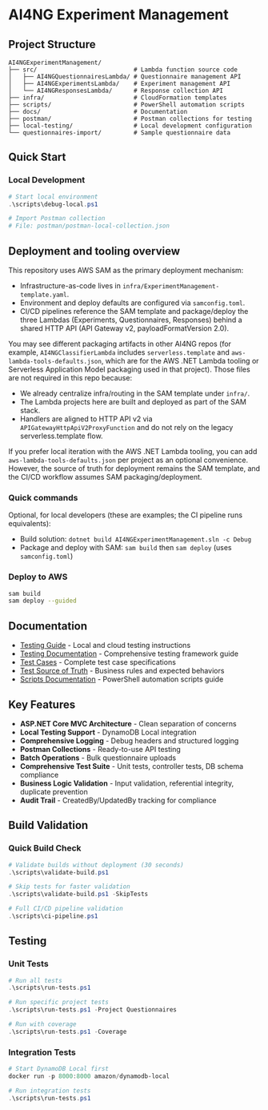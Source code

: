 # AI4NG Experiment Management

## Project Structure

```
AI4NGExperimentManagement/
├── src/                           # Lambda function source code
│   ├── AI4NGQuestionnairesLambda/ # Questionnaire management API
│   ├── AI4NGExperimentsLambda/    # Experiment management API  
│   └── AI4NGResponsesLambda/      # Response collection API
├── infra/                         # CloudFormation templates
├── scripts/                       # PowerShell automation scripts
├── docs/                          # Documentation
├── postman/                       # Postman collections for testing
├── local-testing/                 # Local development configuration
└── questionnaires-import/         # Sample questionnaire data
```

## Quick Start

### Local Development
```powershell
# Start local environment
.\scripts\debug-local.ps1

# Import Postman collection
# File: postman/postman-local-collection.json
```

## Deployment and tooling overview

This repository uses AWS SAM as the primary deployment mechanism:
- Infrastructure-as-code lives in `infra/ExperimentManagement-template.yaml`.
- Environment and deploy defaults are configured via `samconfig.toml`.
- CI/CD pipelines reference the SAM template and package/deploy the three Lambdas (Experiments, Questionnaires, Responses) behind a shared HTTP API (API Gateway v2, payloadFormatVersion 2.0).

You may see different packaging artifacts in other AI4NG repos (for example, `AI4NGClassifierLambda` includes `serverless.template` and `aws-lambda-tools-defaults.json`, which are for the AWS .NET Lambda tooling or Serverless Application Model packaging used in that project). Those files are not required in this repo because:
- We already centralize infra/routing in the SAM template under `infra/`.
- The Lambda projects here are built and deployed as part of the SAM stack.
- Handlers are aligned to HTTP API v2 via `APIGatewayHttpApiV2ProxyFunction` and do not rely on the legacy serverless.template flow.

If you prefer local iteration with the AWS .NET Lambda tooling, you can add `aws-lambda-tools-defaults.json` per project as an optional convenience. However, the source of truth for deployment remains the SAM template, and the CI/CD workflow assumes SAM packaging/deployment.

### Quick commands
Optional, for local developers (these are examples; the CI pipeline runs equivalents):
- Build solution: `dotnet build AI4NGExperimentManagement.sln -c Debug`
- Package and deploy with SAM: `sam build` then `sam deploy` (uses `samconfig.toml`)


### Deploy to AWS
```bash
sam build
sam deploy --guided
```

## Documentation
- [Testing Guide](docs/README-Testing.md) - Local and cloud testing instructions
- [Testing Documentation](docs/Testing-Documentation.md) - Comprehensive testing framework guide
- [Test Cases](docs/Test-Cases.md) - Complete test case specifications
- [Test Source of Truth](docs/Test-Source-Of-Truth.md) - Business rules and expected behaviors
- [Scripts Documentation](docs/Scripts-Documentation.md) - PowerShell automation scripts guide

## Key Features
- **ASP.NET Core MVC Architecture** - Clean separation of concerns
- **Local Testing Support** - DynamoDB Local integration
- **Comprehensive Logging** - Debug headers and structured logging
- **Postman Collections** - Ready-to-use API testing
- **Batch Operations** - Bulk questionnaire uploads
- **Comprehensive Test Suite** - Unit tests, controller tests, DB schema compliance
- **Business Logic Validation** - Input validation, referential integrity, duplicate prevention
- **Audit Trail** - CreatedBy/UpdatedBy tracking for compliance

## Build Validation

### Quick Build Check
```powershell
# Validate builds without deployment (30 seconds)
.\scripts\validate-build.ps1

# Skip tests for faster validation
.\scripts\validate-build.ps1 -SkipTests

# Full CI/CD pipeline validation
.\scripts\ci-pipeline.ps1
```

## Testing

### Unit Tests
```powershell
# Run all tests
.\scripts\run-tests.ps1

# Run specific project tests
.\scripts\run-tests.ps1 -Project Questionnaires

# Run with coverage
.\scripts\run-tests.ps1 -Coverage
```

### Integration Tests
```powershell
# Start DynamoDB Local first
docker run -p 8000:8000 amazon/dynamodb-local

# Run integration tests
.\scripts\run-tests.ps1
```